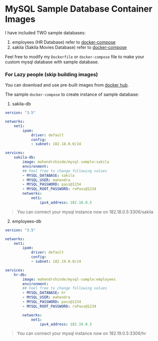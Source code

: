 # MySQL Sample Database Container Images

I have included TWO sample databases:

1. employees (HR Database) refer to [docker-compose](./employees/docker-compose.yaml) 
2. sakila (Sakila Movies Database) refer to [docker-compose](/sakila/docker-compose.yaml)

Feel free to modify my `Dockerfile` or `docker-compose` file to make your custom mysql database with sample database.

### For Lazy people (skip building images)

You can download and use pre-built images from [docker hub](https://hub.docker.com/repository/docker/mahendrshinde/mysql-sample).

The sample `docker-compose` to create instance of sample database:

1. sakila-db

```yaml
version: "3.5"

networks: 
    net1:
        ipam: 
            driver: default
            config: 
            - subnet: 182.18.0.0/24

services: 
    sakila-db:
        image: mahendrshinde/mysql-sample:sakila
        environment:
        ## Feel free to change following values
        - MYSQL_DATABASE: sakila
        - MYSQL_USER: mahendra
        - MYSQL_PASSWORD: pass@1234        
        - MYSQL_ROOT_PASSWORD: roPass@1234
        networks: 
            net1:
                ipv4_address: 182.18.0.5

```

> You can connect your mysql instance now on 182.18.0.5:3306/sakila

2. employees-db 

```yaml
version: "3.5"

networks: 
    net1:
        ipam: 
            driver: default
            config: 
            - subnet: 182.19.0.0/24

services: 
    hr-db:
        image: mahendrshinde/mysql-sample:employees
        environment:
        ## Feel free to change following values
        - MYSQL_DATABASE: hr
        - MYSQL_USER: mahendra
        - MYSQL_PASSWORD: pass@1234        
        - MYSQL_ROOT_PASSWORD: roPass@1234

        networks: 
            net1:
                ipv4_address: 182.19.0.5

```

> You can connect your mysql instance now on 182.19.0.5:3306/hr
